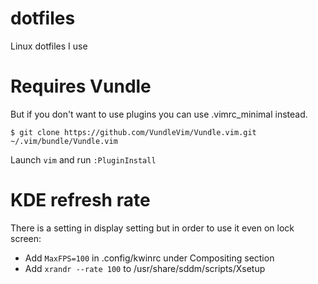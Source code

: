 # dotfiles
Linux dotfiles I use

# Requires Vundle
But if you don't want to use plugins you can use .vimrc_minimal instead.

`$ git clone https://github.com/VundleVim/Vundle.vim.git ~/.vim/bundle/Vundle.vim`

Launch `vim` and run `:PluginInstall`

# KDE refresh rate
There is a setting in display setting but in order to use it even on lock screen:
- Add `MaxFPS=100` in .config/kwinrc under Compositing section
- Add `xrandr --rate 100` to /usr/share/sddm/scripts/Xsetup
